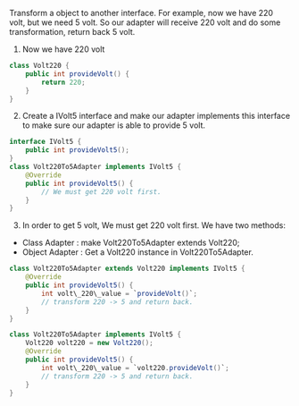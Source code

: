 Transform a object to another interface.
For example, now we have 220 volt, but we need 5 volt. So our adapter will receive 220 volt and do some transformation, return back 5 volt.

1. Now we have 220 volt
```java
class Volt220 {
	public int provideVolt() {
		return 220;
	}
}
```

2. Create a IVolt5 interface and make our adapter implements this interface to make sure our adapter is able to provide 5 volt.
```java
interface IVolt5 {
	public int provideVolt5();
}
class Volt220To5Adapter implements IVolt5 {
	@Override
	public int provideVolt5() {
		// We must get 220 volt first.
	}
}
```

3. In order to get 5 volt, We must get 220 volt first.
We have two methods:
- Class Adapter : make Volt220To5Adapter extends Volt220;
- Object Adapter : Get a Volt220 instance in Volt220To5Adapter.
```java
class Volt220To5Adapter extends Volt220 implements IVolt5 {
	@Override
	public int provideVolt5() {
		int volt\_220\_value = `provideVolt()`;
		// transform 220 -> 5 and return back.
	}
}
```
```java
class Volt220To5Adapter implements IVolt5 {
	Volt220 volt220 = new Volt220();
	@Override
	public int provideVolt5() {
		int volt\_220\_value = `volt220.provideVolt()`;
		// transform 220 -> 5 and return back.
	}
}
```
